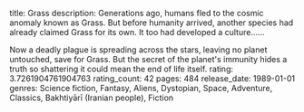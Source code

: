 title: Grass
description: Generations ago, humans fled to the cosmic anomaly known as Grass. But before humanity arrived, another species had already claimed Grass for its own. It too had developed a culture......

Now a deadly plague is spreading across the stars, leaving no planet untouched, save for Grass. But the secret of the planet's immunity hides a truth so shattering it could mean the end of life itself.
rating: 3.7261904761904763
rating_count: 42
pages: 484
release_date: 1989-01-01
genres: Science fiction, Fantasy, Aliens, Dystopian, Space, Adventure, Classics, Bakhtiyārī (Iranian people), Fiction